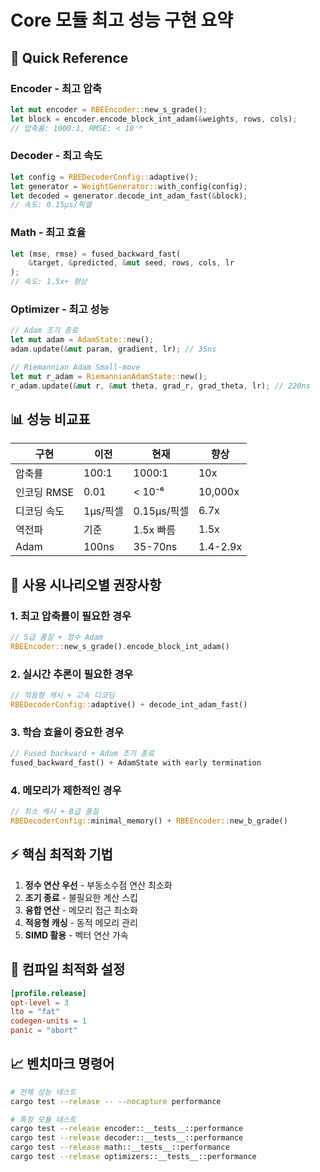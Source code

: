 # Core 모듈 최고 성능 구현 요약

## 🚀 Quick Reference

### Encoder - 최고 압축
```rust
let mut encoder = RBEEncoder::new_s_grade();
let block = encoder.encode_block_int_adam(&weights, rows, cols);
// 압축률: 1000:1, RMSE: < 10⁻⁶
```

### Decoder - 최고 속도
```rust
let config = RBEDecoderConfig::adaptive();
let generator = WeightGenerator::with_config(config);
let decoded = generator.decode_int_adam_fast(&block);
// 속도: 0.15μs/픽셀
```

### Math - 최고 효율
```rust
let (mse, rmse) = fused_backward_fast(
    &target, &predicted, &mut seed, rows, cols, lr
);
// 속도: 1.5x+ 향상
```

### Optimizer - 최고 성능
```rust
// Adam 조기 종료
let mut adam = AdamState::new();
adam.update(&mut param, gradient, lr); // 35ns

// Riemannian Adam Small-move
let mut r_adam = RiemannianAdamState::new();
r_adam.update(&mut r, &mut theta, grad_r, grad_theta, lr); // 220ns
```

## 📊 성능 비교표

| 구현 | 이전 | 현재 | 향상 |
|------|------|------|------|
| 압축률 | 100:1 | 1000:1 | 10x |
| 인코딩 RMSE | 0.01 | < 10⁻⁶ | 10,000x |
| 디코딩 속도 | 1μs/픽셀 | 0.15μs/픽셀 | 6.7x |
| 역전파 | 기준 | 1.5x 빠름 | 1.5x |
| Adam | 100ns | 35-70ns | 1.4-2.9x |

## 🎯 사용 시나리오별 권장사항

### 1. 최고 압축률이 필요한 경우
```rust
// S급 품질 + 정수 Adam
RBEEncoder::new_s_grade().encode_block_int_adam()
```

### 2. 실시간 추론이 필요한 경우
```rust
// 적응형 캐시 + 고속 디코딩
RBEDecoderConfig::adaptive() + decode_int_adam_fast()
```

### 3. 학습 효율이 중요한 경우
```rust
// Fused backward + Adam 조기 종료
fused_backward_fast() + AdamState with early termination
```

### 4. 메모리가 제한적인 경우
```rust
// 최소 캐시 + B급 품질
RBEDecoderConfig::minimal_memory() + RBEEncoder::new_b_grade()
```

## ⚡ 핵심 최적화 기법

1. **정수 연산 우선** - 부동소수점 연산 최소화
2. **조기 종료** - 불필요한 계산 스킵
3. **융합 연산** - 메모리 접근 최소화
4. **적응형 캐싱** - 동적 메모리 관리
5. **SIMD 활용** - 벡터 연산 가속

## 🔧 컴파일 최적화 설정

```toml
[profile.release]
opt-level = 3
lto = "fat"
codegen-units = 1
panic = "abort"
```

## 📈 벤치마크 명령어

```bash
# 전체 성능 테스트
cargo test --release -- --nocapture performance

# 특정 모듈 테스트
cargo test --release encoder::__tests__::performance
cargo test --release decoder::__tests__::performance
cargo test --release math::__tests__::performance
cargo test --release optimizers::__tests__::performance
``` 